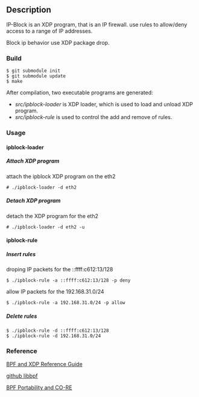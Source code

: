 ## Description

IP-Block is an XDP program, that is an IP firewall. use rules to allow/deny access to a range of IP addresses.

Block ip behavior use XDP package drop.

### Build

```shell
$ git submodule init
$ git submodule update
$ make
```

After compilation, two executable programs are generated:

- *src/ipblock-loader* is XDP loader, which is used to load and unload XDP program.
- *src/ipblock-rule* is used to control the add and remove of rules.


### Usage

#### ipblock-loader

##### Attach XDP program

attach the ipblock XDP program on the eth2

```shell
# ./ipblock-loader -d eth2
```

##### Detach XDP program

detach the XDP program for the eth2

```shell
# ./ipblock-loader -d eth2 -u
```


#### ipblock-rule

##### Insert rules

droping IP packets for the ::ffff:c612:13/128

```shell
$ ./ipblock-rule -a ::ffff:c612:13/128 -p deny
```

allow IP packets for the 192.168.31.0/24

```shell
$ ./ipblock-rule -a 192.168.31.0/24 -p allow
```


##### Delete rules

```shell
$ ./ipblock-rule -d ::ffff:c612:13/128
$ ./ipblock-rule -d 192.168.31.0/24
```


### Reference

[BPF and XDP Reference Guide](https://docs.cilium.io/en/v1.10/bpf/)

[github libbpf](https://github.com/libbpf/libbpf)

[BPF Portability and CO-RE](https://facebookmicrosites.github.io/bpf/blog/2020/02/19/bpf-portability-and-co-re.html)

